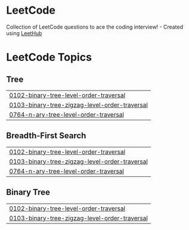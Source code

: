 # LeetCode
Collection of LeetCode questions to ace the coding interview! - Created using [LeetHub](https://github.com/QasimWani/LeetHub)

<!---LeetCode Topics Start-->
# LeetCode Topics
## Tree
|  |
| ------- |
| [0102-binary-tree-level-order-traversal](https://github.com/alpadedhia/LeetCode/tree/master/0102-binary-tree-level-order-traversal) |
| [0103-binary-tree-zigzag-level-order-traversal](https://github.com/alpadedhia/LeetCode/tree/master/0103-binary-tree-zigzag-level-order-traversal) |
| [0764-n-ary-tree-level-order-traversal](https://github.com/alpadedhia/LeetCode/tree/master/0764-n-ary-tree-level-order-traversal) |
## Breadth-First Search
|  |
| ------- |
| [0102-binary-tree-level-order-traversal](https://github.com/alpadedhia/LeetCode/tree/master/0102-binary-tree-level-order-traversal) |
| [0103-binary-tree-zigzag-level-order-traversal](https://github.com/alpadedhia/LeetCode/tree/master/0103-binary-tree-zigzag-level-order-traversal) |
| [0764-n-ary-tree-level-order-traversal](https://github.com/alpadedhia/LeetCode/tree/master/0764-n-ary-tree-level-order-traversal) |
## Binary Tree
|  |
| ------- |
| [0102-binary-tree-level-order-traversal](https://github.com/alpadedhia/LeetCode/tree/master/0102-binary-tree-level-order-traversal) |
| [0103-binary-tree-zigzag-level-order-traversal](https://github.com/alpadedhia/LeetCode/tree/master/0103-binary-tree-zigzag-level-order-traversal) |
<!---LeetCode Topics End-->
